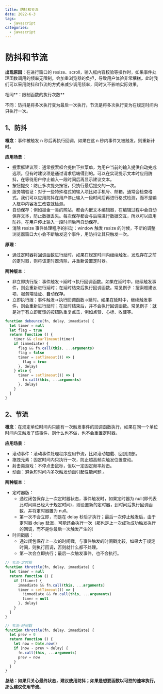 ```yaml
---
title: 防抖和节流
date: 2022-6-3
tags:
  - javascript
categories:
  - javascript
---
```


# 防抖和节流

**出现原因**：在进行窗口的 resize、scroll，输入框内容校验等操作时，如果事件处理函数调用的频率无限制，会加重浏览器的负担，导致用户体验非常糟糕。此时我们可以采用防抖和节流的方式来减少调用频率，同时又不影响实际效果。

相同**：限制函数的执行次数**

不同：防抖是将多次执行变为最后一次执行，节流是将多次执行变为在规定时间内只执行一次。

## 1、防抖

**概念**：事件被触发 n 秒后再执行回调，如果在这 n 秒内事件又被触发，则重新计时。

**应用场景**：

- 搜索框建议项：通常搜索框会提供下拉菜单，为用户当前的输入提供自动完成选项。但有时建议项是通过请求后端得到的。可以在实现提示文本时应用防抖，在等待用户停止输入一段时间后再显示建议文本。
- 按钮提交：防止多次提交按钮，只执行最后提交的一次。
- 服务端验证：对于一些特殊格式的输入项比如手机号、邮箱，通常会检查格式。我们可以应用防抖在用户停止输入一段时间后再进行格式检测，而不是输入框中内容发生改变就检测。
- 自动保存：例如掘金一类的网站，都会内嵌文本编辑器，在编辑过程中会自动保存文本，防止数据丢失。每次保存都会与后端进行数据交互，所以可以应用防抖，在用户停止输入一段时间后再自动保存。
- 消除 resize 事件处理程序的抖动：window 触发 resize 的时候，不断的调整浏览器窗口大小会不断触发这个事件，用防抖让其只触发一次。

**原理**：

- 通过定时器将回调函数进行延时，如果在规定时间内继续触发，发现存在之前的定时器，则将该定时器清除，并重新设置定时器。

**两种版本**：

- 非立即执行版：事件触发->延时->执行回调函数。如果在延时中，继续触发事件，则会重新进行延时；在延时结束后执行回调函数。常见例子：搜索框建议项、服务端验证、自动保存。
- 立即执行版：事件触发->执行回调函数->延时。如果在延时中，继续触发事件，则会重新进行延时；在延时结束后，并不会执行回调函数。常见例子：就是对于有立即反馈的按钮防重复点击，例如点赞、心标、收藏等。

```js
function debounce(fn, delay, immediate) {
  let timer = null
  let flag = true
  return function () {
    timer && clearTimeout(timer)
    if (immediate) {
      flag && fn.call(this, ...arguments)
      flag = false
      timer = setTimeout(() => {
        flag = true
      }, delay)
    } else {
      timer = setTimeout(() => {
        fn.call(this, ...arguments)
      }, delay)
    }
  }
}
```

## 2、节流

**概念**：在规定单位时间内只能有一次触发事件的回调函数执行，如果在同一个单位时间内又触发了该事件，则什么也不做，也不会重置定时器。

**应用场景**：

- 滚动事件：滚动事件处理程序应用节流，比如滚动加载、回到顶部。
- 拖拽元素：固定时间内只执⾏⼀次，防⽌超⾼频次触发位置变动。
- 射击类游戏：不停点击鼠标，但以一定固定频率射击。
- 动画：避免短时间内多次触发动画引起性能问题 。

**两种版本**：

- 定时器版：
  - 通过闭包保存上一次定时器状态，事件触发时，如果定时器为 null(即代表此时间隔已经大于规定时间)，则设置新的定时器，到时间后执行回调函数，并将定时器置为 null。
  - 第一次不会立即，而是在 delay 秒后才执行；最后一次停止触发后，由于定时器 delay 延迟，可能还会执行一次（那也是上一次成功成功触发执行的回调，而不是你最后一次触发产生的）
- 时间戳版：
  - 通过闭包保存上一次的时间戳，与事件触发的时间戳比较，如果大于规定时间，则执行回调，否则就什么都不处理。
  - 第一次会立即执行；最后一次触发事件，也不会执行。

```js
// 节流-定时器
function throttle(fn, delay, immediate) {
  let timer = null
  return function () {
    if (!timer) {
      immediate && fn.call(this, ...arguments)
      timer = setTimeout(() => {
        !immediate && fn.call(this, ...arguments)
        timer = null
      }, delay)
    }
  }
}

// 节流-时间戳
function throttle(fn, delay, immediate) {
  let prev = 0
  return function () {
    let now = Date.now()
    if (now - prev > delay) {
      fn.call(this, ...arguments)
      prev = now
    }
  }
}
```

**总结：如果只关心最终状态，建议使用防抖；如果是想要函数以可控的速率执行，那么建议使用节流**。
